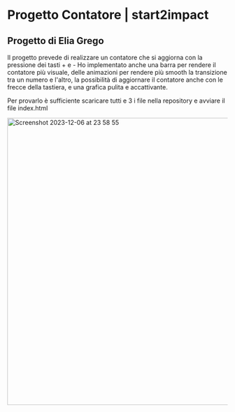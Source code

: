 # Progetto Contatore | start2impact
Progetto di Elia Grego
---
Il progetto prevede di realizzare un contatore che si aggiorna con la pressione dei tasti + e -
Ho implementato anche una barra per rendere il contatore più visuale, delle animazioni per rendere più smooth la transizione tra un numero e l'altro, la possibilità di aggiornare il contatore anche con le frecce della tastiera, e una grafica pulita e accattivante.

Per provarlo è sufficiente scaricare tutti e 3 i file nella repository e avviare il file index.html

<img width="658" alt="Screenshot 2023-12-06 at 23 58 55" src="https://github.com/eliagrego/s2i_contatore/assets/28052188/2bcffb85-7d96-40c4-bbb6-26a107a26cbf">
